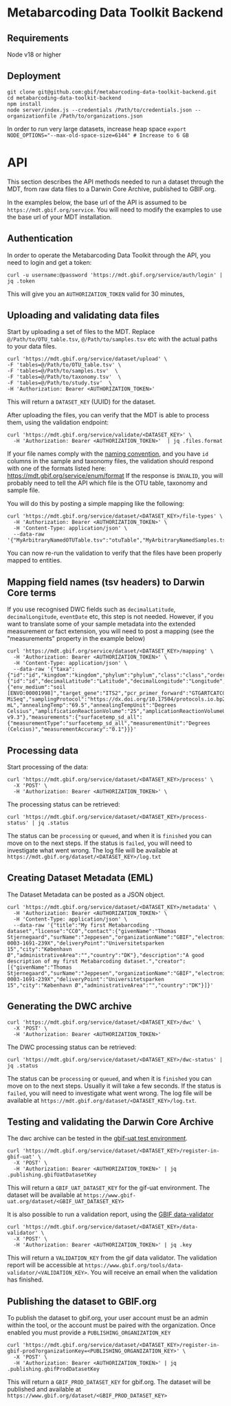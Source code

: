 # Metabarcoding Data Toolkit Backend

## Requirements
Node v18 or higher

## Deployment

````
git clone git@github.com:gbif/metabarcoding-data-toolkit-backend.git
cd metabarcoding-data-toolkit-backend
npm install
node server/index.js --credentials /Path/to/credentials.json --organizationfile /Path/to/organizations.json
````

In order to run very large datasets, increase heap space
`export NODE_OPTIONS="--max-old-space-size=6144" # Increase to 6 GB`

# API
This section describes the API methods needed to run a dataset through the MDT, from raw data files to a Darwin Core Archive, published to GBIF.org.

In the examples below, the base url of the API is assumed to be `https://mdt.gbif.org/service`. You will need to modify the examples to use the base url of your MDT installation.

## Authentication
In order to operate the Metabarcoding Data Toolkit through the API, you need to login and get a token:

`curl -u username:@password 'https://mdt.gbif.org/service/auth/login' | jq .token`

This will give you an `AUTHORIZATION_TOKEN` valid for 30 minutes,


## Uploading and validating data files
Start by uploading a set of files to the MDT. Replace `@/Path/to/OTU_table.tsv`, `@/Path/to/samples.tsv` etc with the actual paths to your data files.

````
curl 'https://mdt.gbif.org/service/dataset/upload' \
-F 'tables=@/Path/to/OTU_table.tsv' \
-F 'tables=@/Path/to/samples.tsv'  \
-F 'tables=@/Path/to/taxonomy.tsv'  \
-F 'tables=@/Path/to/study.tsv'  \
-H 'Authorization: Bearer <AUTHORIZATION_TOKEN>' 
````
This will return a `DATASET_KEY` (UUID) for the dataset.

After uploading the files, you can verify that the MDT is able to process them, using the validation endpoint: 

````
curl 'https://mdt.gbif.org/service/validate/<DATASET_KEY>' \
  -H 'Authorization: Bearer <AUTHORIZATION_TOKEN>'  | jq .files.format
````

If your file names comply with the [naming convention](https://docs.gbif-uat.org/mdt-user-guide/en/#fitting-the-data-into-a-template), and you have `id` columns in the sample and taxonomy files, the validation should respond with one of the formats listed here: https://mdt.gbif.org/service/enum/format
If the response is `INVALID`, you will probably need to tell the API which file is the OTU table, taxonomy and sample file.

You will do this by posting a simple mapping like the following:
````
curl 'https://mdt.gbif.org/service/dataset/<DATASET_KEY>/file-types' \
  -H 'Authorization: Bearer <AUTHORIZATION_TOKEN>' \
  -H 'Content-Type: application/json' \
  --data-raw '{"MyArbitraryNamedOTUTable.tsv":"otuTable","MyArbitraryNamedSamples.tsv":"samples","MyArbitraryNamedTaxa.tsv":"taxa","MyArbitraryNamedStudy.txt":"defaultValues"}'
````

You can now re-run the validation to verify that the files have been properly mapped to entities.


## Mapping field names (tsv headers) to Darwin Core terms

If you use recognised DWC fields such as `decimalLatitude`, `decimalLongitude`, `eventDate` etc, this step is not needed. However, if you want to translate some of your sample metadata into the extended measurement or fact extension, you will need to post a mapping (see the "measurements" property in the example below)

````
curl 'https://mdt.gbif.org/service/dataset/<DATASET_KEY>/mapping' \
  -H 'Authorization: Bearer <AUTHORIZATION_TOKEN>' \
  -H 'Content-Type: application/json' \
  --data-raw '{"taxa":{"id":"id","kingdom":"kingdom","phylum":"phylum","class":"class","order":"order","family":"family","genus":"genus","DNA_sequence":"sequence","scientificName":"species","verbatimIdentification":"taxpath"},"samples":{"id":"id","decimalLatitude":"Latitude","decimalLongitude":"Longitude","footprintWKT":"polygon","eventDate":"Date"},"defaultValues":{"env_medium":"soil [ENVO:00001998]","target_gene":"ITS2","pcr_primer_forward":"GTGARTCATCGARTCTTTG","pcr_primer_name_forward":"gITS7","pcr_primer_reverse":"TCCTCCGCTTATTGATATGC","pcr_primer_name_reverse":"ITS4","sop":"https://www.biorxiv.org/content/10.1101/2023.08.03.551543v1","seq_meth":"Illumina MiSeq","samplingProtocol":"https://dx.doi.org/10.17504/protocols.io.bp2l69y7klqe/v2","samp_vol_we_dna_ext":"1000 mL","annealingTemp":"69.5","annealingTempUnit":"Degrees Celsius","amplificationReactionVolume":"25","amplicationReactionVolumeUnit":"µl","nucl_acid_ext":"https://dx.doi.org/10.17504/protocols.io.ewov1qyyygr2/v1","nucl_acid_amp":"https://dx.doi.org/10.17504/protocols.io.dm6gp3wpdvzp/v1","lib_layout":"paired","otu_db":"UNITE v9.3"},"measurements":{"surfacetemp_sd_all":{"measurementType":"surfacetemp_sd_all","measurementUnit":"Degrees (Celcius)","measurementAccuracy":"0.1"}}}'
````

## Processing data

Start processing of the data:

````
curl 'https://mdt.gbif.org/service/dataset/<DATASET_KEY>/process' \
  -X 'POST' \
  -H 'Authorization: Bearer <AUTHORIZATION_TOKEN>' \
````

The processing status can be retrieved:

````
curl 'https://mdt.gbif.org/service/dataset/<DATASET_KEY>/process-status' | jq .status
````
The status can be `processing` or `queued`, and when it is `finished` you can move on to the next steps. 
If the status is `failed`, you will need to investigate what went wrong. The log file will be available at `https://mdt.gbif.org/dataset/<DATASET_KEY>/log.txt`


## Creating Dataset Metadata (EML)

The Dataset Metadata can be posted as a JSON object.

````
curl 'https://mdt.gbif.org/service/dataset/<DATASET_KEY>/metadata' \
  -H 'Authorization: Bearer <AUTHORIZATION_TOKEN>' \
  -H 'Content-Type: application/json' \
  --data-raw '{"title":"My first Metabarcoding dataset","license":"CC0","contact":{"givenName":"Thomas Stjernegaard","surName":"Jeppesen","organizationName":"GBIF","electronicMailAddress":"your@email.com","phone":"","userId":"0000-0003-1691-239X","deliveryPoint":"Universitetsparken 15","city":"København Ø","administrativeArea":"","country":"DK"},"description":"A good description of my first Metabarcoding dataset.","creator":[{"givenName":"Thomas Stjernegaard","surName":"Jeppesen","organizationName":"GBIF","electronicMailAddress":"your@email.com","phone":"","userId":"0000-0003-1691-239X","deliveryPoint":"Universitetsparken 15","city":"København Ø","administrativeArea":"","country":"DK"}]}'
````


## Generating the DWC archive

````
curl 'https://mdt.gbif.org/service/dataset/<DATASET_KEY>/dwc' \
  -X 'POST' \
  -H 'Authorization: Bearer <AUTHORIZATION_TOKEN>'
````

The DWC processing status can be retrieved:
````
curl 'https://mdt.gbif.org/service/dataset/<DATASET_KEY>/dwc-status' | jq .status
````
The status can be `processing` or `queued`, and when it is `finished` you can move on to the next steps. Usually it will take a few seconds.
If the status is `failed`, you will need to investigate what went wrong. The log file will be available at `https://mdt.gbif.org/dataset/<DATASET_KEY>/log.txt`.


## Testing and validating the Darwin Core Archive

The dwc archive can be tested in the [gbif-uat test environment](https://www.gbif-uat.org/). 

````
curl 'https://mdt.gbif.org/service/dataset/<DATASET_KEY>/register-in-gbif-uat' \
  -X 'POST' \
  -H 'Authorization: Bearer <AUTHORIZATION_TOKEN>' | jq .publishing.gbifUatDatasetKey
````

This will return a `GBIF_UAT_DATASET_KEY` for the gif-uat environment. The dataset will be available at `https://www.gbif-uat.org/dataset/<GBIF_UAT_DATASET_KEY>`

It is also possible to run a validation report, using the [GBIF data-validator](https://www.gbif.org/tools/data-validator)

````
curl 'https://mdt.gbif.org/service/dataset/<DATASET_KEY>/data-validator' \
  -X 'POST' \
  -H 'Authorization: Bearer <AUTHORIZATION_TOKEN>' | jq .key
````

This will return a `VALIDATION_KEY` from the gif data validator. The validation report will be accessible at `https://www.gbif.org/tools/data-validator/<VALIDATION_KEY>`. You will receive an email when the validation has finished.


## Publishing the dataset to GBIF.org

To publish the dataset to gbif.org, your user account must be an admin within the tool, or the account must be paired with the organization. Once enabled you must provide a `PUBLISHING_ORGANIZATION_KEY`

````
curl 'https://mdt.gbif.org/service/dataset/<DATASET_KEY>/register-in-gbif-prod?organizationKey=<PUBLISHING_ORGANIZATION_KEY>' \
  -X 'POST' \
  -H 'Authorization: Bearer <AUTHORIZATION_TOKEN>' | jq .publishing.gbifProdDatasetKey
````

This will return a `GBIF_PROD_DATASET_KEY` for gbif.org. The dataset will be published and available at `https://www.gbif.org/dataset/<GBIF_PROD_DATASET_KEY>`
